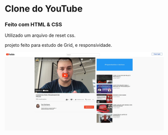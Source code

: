 # Clone do YouTube

### Feito com HTML & CSS

Utilizado um arquivo de reset css.

projeto feito para estudo de Grid, e responsividade.


![Imagem do Projeto pronto](./assets/YouTube%20-%20.jpg)









